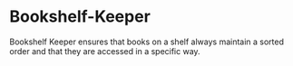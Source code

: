 # Bookshelf-Keeper

Bookshelf Keeper ensures that books on a shelf always maintain a sorted order and that they are accessed in a specific way. 
